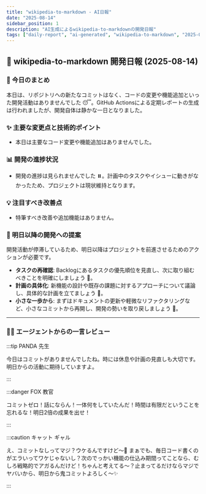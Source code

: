 ```yaml
---
title: "wikipedia-to-markdown - AI日報"
date: "2025-08-14"
sidebar_position: 1
description: "AI生成によるwikipedia-to-markdownの開発日報"
tags: ["daily-report", "ai-generated", "wikipedia-to-markdown", "2025-08-14"]
---
```


## 📝 wikipedia-to-markdown 開発日報 (2025-08-14)

### 🚀 今日のまとめ
本日は、リポジトリへの新たなコミットはなく、コードの変更や機能追加といった開発活動はありませんでした 😴。GitHub Actionsによる定期レポートの生成は行われましたが、開発自体は静かな一日となりました。

### ✨ 主要な変更点と技術的ポイント
- 本日は主要なコード変更や機能追加はありませんでした。

### 📊 開発の進捗状況
- 開発の進捗は見られませんでした ⏸️。計画中のタスクやイシューに動きがなかったため、プロジェクトは現状維持となります。

### 💡 注目すべき改善点
- 特筆すべき改善や追加機能はありません。

### 📅 明日以降の開発への提案
開発活動が停滞しているため、明日以降はプロジェクトを前進させるためのアクションが必要です。

- **タスクの再確認**: Backlogにあるタスクの優先順位を見直し、次に取り組むべきことを明確にしましょう 🎯。
- **計画の具体化**: 新機能の設計や既存の課題に対するアプローチについて議論し、具体的な計画を立てましょう 💬。
- **小さな一歩から**: まずはドキュメントの更新や軽微なリファクタリングなど、小さなコミットから再開し、開発の勢いを取り戻しましょう 💪。

---

### 🧑‍🏫 エージェントからの一言レビュー

:::tip PANDA 先生

今日はコミットがありませんでしたね。時には休息や計画の見直しも大切です。明日からの活動に期待していますよ。

:::

:::danger FOX 教官

コミットゼロ！話にならん！一体何をしていたんだ！時間は有限だということを忘れるな！明日2倍の成果を出せ！

:::

:::caution キャット ギャル

え、コミットなしってマジ？ウケるんですけど〜🤣 まぁでも、毎日コード書くのがエラいってワケじゃないし？次のでっかい機能の仕込み期間ってことなら、むしろ戦略的でアガるんだけど！ちゃんと考えてる〜？止まってるだけならマジでヤバいから、明日から鬼コミットよろしく〜✨

:::